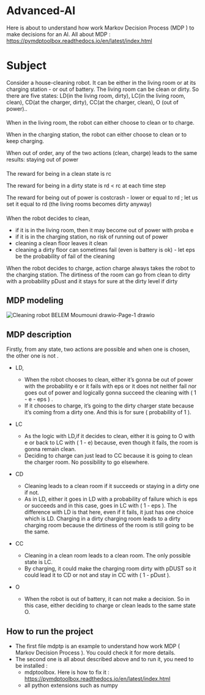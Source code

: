 # Advanced-AI
 Here is about to understand how work Markov Decision Process (MDP ) to make decisions for an AI.
 All about MDP : https://pymdptoolbox.readthedocs.io/en/latest/index.html
 # Subject
Consider a house-cleaning robot. It can be either in the living room or at its charging station - or out  of battery. 
The living room can be clean or dirty. So there are five states: LD(in the living room, dirty), LC(in the living room, clean), CD(at the charger, dirty), CC(at the charger, clean), O (out of power)..


####  
When in the living room,    the robot  can either choose to clean or to charge. 

When in the charging station, the robot can either choose to clean or to keep charging.

When out of order, any of the two actions (clean, charge) leads to the same results: staying out of power

####  

The reward for being  in a clean state is rc 

The reward for being in a dirty state is rd < rc at each time step

The reward for being out of power is  costcrash  -  lower or equal to rd ; let us set it equal to rd  (the living rooms becomes dirty anyway)
 

####  

When  the robot decides to  clean,
*  if it is in the living room, then it may become out of power with proba e
*  if it is in the charging station, no risk of running out of power   
*  cleaning a clean floor leaves it clean
*  cleaning a dirty floor can sometimes fail (even is battery is ok) - let eps be the probability of fail of the cleaning
     
When  the robot decides to  charge,  action charge always takes the robot to the charging station. The  dirtiness of the room can go from clean to dirty with a probability  pDust  and it stays for sure at the dirty level if dirty



## MDP modeling


![Cleaning robot BELEM Moumouni drawio-Page-1 drawio](https://user-images.githubusercontent.com/90107382/202426095-3961daa7-7070-496d-9fbc-7b26d5087297.png)

## MDP description

Firstly, from any state, two actions are possible and when one is chosen, the other one is 
not
.
 * LD,
   * When the robot chooses to clean, either it’s gonna be out of power with the probability e or it fails with eps or it does not neither fail nor goes out of power and logically gonna succeed the cleaning with ( 1 - e - eps ) .
   *  If it chooses to charge, it’s going to the dirty charger state because it’s coming from a dirty one. And this is for sure ( probability of 1 ).
* LC
  * As the logic with LD,if it decides to clean,  either it is going to  O with e or back to LC with ( 1 - e) because, even though it fails, the room is gonna remain clean.
  * Deciding to charge  can just lead to CC because it is going to clean the charger room. No possibility to go elsewhere.

* CD
   * Cleaning leads to a clean room if it succeeds or staying in a dirty one if not. 
   * As in LD, either it goes in LD with a probability of failure which is eps or succeeds and in this case, goes in LC with ( 1 - eps ). The difference with LD is that here, even if it fails, it just has one choice which is LD.
Charging in a dirty charging room leads to a dirty charging room because the dirtiness of the room is still going to be the same.

* CC
  * Cleaning in a clean room leads to a clean room. The only possible state is LC.
  * By charging, it could make the charging room dirty with pDUST so it could lead it to CD or not and stay in CC with ( 1 - pDust ).

* O
  * When the robot is out of battery, it can not make a decision. So in this case, either deciding to charge or clean leads to the same state O.


## How to run the project 
* The first file mdptp is an example to understand how work MDP ( Markov Decision Process ). You could check it for more details.
* The second one is all about described above and to run it, you need to be installed : 
  * mdptoolbox. Here is how to fix it : https://pymdptoolbox.readthedocs.io/en/latest/index.html
  * all python extensions such as numpy
        

